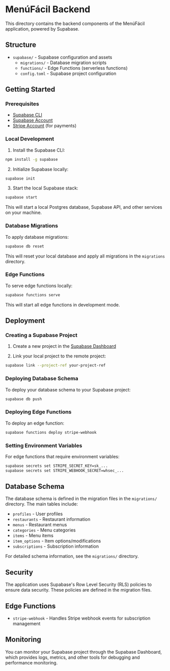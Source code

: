 # MenúFácil Backend

This directory contains the backend components of the MenúFácil application, powered by Supabase.

## Structure

- `supabase/` - Supabase configuration and assets
  - `migrations/` - Database migration scripts
  - `functions/` - Edge Functions (serverless functions)
  - `config.toml` - Supabase project configuration

## Getting Started

### Prerequisites

- [Supabase CLI](https://supabase.com/docs/guides/cli)
- [Supabase Account](https://supabase.com)
- [Stripe Account](https://stripe.com) (for payments)

### Local Development

1. Install the Supabase CLI:

```bash
npm install -g supabase
```

2. Initialize Supabase locally:

```bash
supabase init
```

3. Start the local Supabase stack:

```bash
supabase start
```

This will start a local Postgres database, Supabase API, and other services on your machine.

### Database Migrations

To apply database migrations:

```bash
supabase db reset
```

This will reset your local database and apply all migrations in the `migrations` directory.

### Edge Functions

To serve edge functions locally:

```bash
supabase functions serve
```

This will start all edge functions in development mode.

## Deployment

### Creating a Supabase Project

1. Create a new project in the [Supabase Dashboard](https://app.supabase.com)

2. Link your local project to the remote project:

```bash
supabase link --project-ref your-project-ref
```

### Deploying Database Schema

To deploy your database schema to your Supabase project:

```bash
supabase db push
```

### Deploying Edge Functions

To deploy an edge function:

```bash
supabase functions deploy stripe-webhook
```

### Setting Environment Variables

For edge functions that require environment variables:

```bash
supabase secrets set STRIPE_SECRET_KEY=sk_...
supabase secrets set STRIPE_WEBHOOK_SECRET=whsec_...
```

## Database Schema

The database schema is defined in the migration files in the `migrations/` directory. The main tables include:

- `profiles` - User profiles
- `restaurants` - Restaurant information
- `menus` - Restaurant menus
- `categories` - Menu categories
- `items` - Menu items
- `item_options` - Item options/modifications
- `subscriptions` - Subscription information

For detailed schema information, see the `migrations/` directory.

## Security

The application uses Supabase's Row Level Security (RLS) policies to ensure data security. These policies are defined in the migration files.

## Edge Functions

- `stripe-webhook` - Handles Stripe webhook events for subscription management

## Monitoring

You can monitor your Supabase project through the Supabase Dashboard, which provides logs, metrics, and other tools for debugging and performance monitoring. 